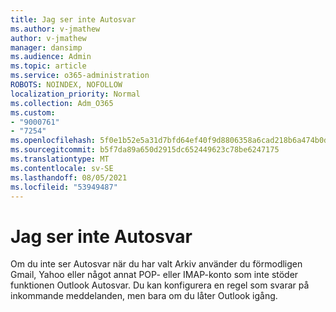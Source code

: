```yaml
---
title: Jag ser inte Autosvar
ms.author: v-jmathew
author: v-jmathew
manager: dansimp
ms.audience: Admin
ms.topic: article
ms.service: o365-administration
ROBOTS: NOINDEX, NOFOLLOW
localization_priority: Normal
ms.collection: Adm_O365
ms.custom:
- "9000761"
- "7254"
ms.openlocfilehash: 5f0e1b52e5a31d7bfd64ef40f9d8806358a6cad218b6a474b0d0e38aa051ac72
ms.sourcegitcommit: b5f7da89a650d2915dc652449623c78be6247175
ms.translationtype: MT
ms.contentlocale: sv-SE
ms.lasthandoff: 08/05/2021
ms.locfileid: "53949487"
---
```

# <a name="i-dont-see-automatic-replies"></a>Jag ser inte Autosvar

Om du inte ser Autosvar när du har valt Arkiv använder du förmodligen Gmail, Yahoo eller något annat POP- eller IMAP-konto som inte stöder funktionen Outlook Autosvar. Du kan konfigurera en regel som svarar på inkommande meddelanden, men bara om du låter Outlook igång.
